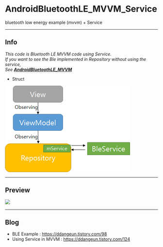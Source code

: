 # AndroidBluetoothLE_MVVM_Service

bluetooth low energy example (mvvm) + Service

---

## Info

*This code is Bluetooth LE MVVM code using Service.  
If you want to see the Ble implemented in Repository without using the service,  
See [**AndroidBluetoothLE_MVVM**](https://github.com/DDANGEUN/AndroidBluetoothLE_MVVM)*


- Struct


<img src = "https://github.com/DDANGEUN/AndroidBluetoothLE_MVVM_Service/blob/main/struct.png">


---


## Preview

<img src = "https://github.com/DDANGEUN/AndroidBLE_MVVM/blob/master/ble.gif" width="40%">

---

## Blog
- BLE Example : https://ddangeun.tistory.com/98
- Using Service in MVVM : https://ddangeun.tistory.com/124
